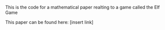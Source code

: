 This is the code for a mathematical paper realting to a game called the Elf Game

This paper can be found here: [insert link]
